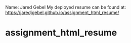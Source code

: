 Name: Jared Gebel
My deployed resume can be found at:
https://jaredjgebel.github.io/assignment_html_resume/
# assignment_html_resume
